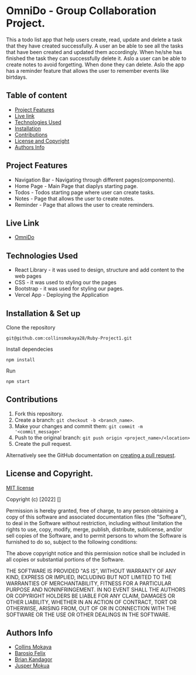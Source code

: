 # OmniDo - Group Collaboration Project.

This a todo list app that help users create, read, update and delete a task that they have created successfully. A user an be able to see all the tasks that have been created and updated them accordingly. When he/she has finished the task they can successfully delete it. Aslo a user can be able to create notes to avoid forgetting. When done they can delete. Aslo the app has a reminder feature that allows the user to remember events like birtdays.

## Table of content

- [Project Features](#project-features)
- [Live link](#live-link)
- [Technologies Used](#technologies-used)
- [Installation](#installation--set-up)
- [Contributions](#contributions)
- [License and Copyright](#license-and-copyright)
- [Authors Info](#authors-info)

## Project Features

- Navigation Bar - Navigating through different pages(components).
- Home Page - Main Page that diaplys starting page.
- Todos - Todos starting page where user can create tasks.
- Notes - Page that allows the user to create notes.
- Reminder - Page that allows the user to create reminders.

## Live Link

- [OmniDo](https://ruby-project1-rho.vercel.app)

## Technologies Used

- React Library - it was used to design, structure and add content to the web pages
- CSS - it was used to styling our the pages
- Bootstrap - it was used for styling our pages.
- Vercel App - Deploying the Application

## Installation & Set up

Clone the repository

```
git@github.com:collinsmokaya28/Ruby-Project1.git
```

Install dependecies

```
npm install
```

Run

```
npm start
```

## Contributions

1. Fork this repository.
2. Create a branch: `git checkout -b <branch_name>`.
3. Make your changes and commit them: `git commit -m '<commit_message>'`
4. Push to the original branch: `git push origin <project_name>/<location>`
5. Create the pull request.

Alternatively see the GitHub documentation on [creating a pull request](https://help.github.com/en/github/collaborating-with-issues-and-pull-requests/creating-a-pull-request).

## License and Copyright.

[MIT license](https://opensource.org/licenses/MIT)

Copyright (c) [2022] []

Permission is hereby granted, free of charge, to any person obtaining a copy of this software and associated documentation files (the "Software"), to deal in the Software without restriction, including without limitation the rights to use, copy, modify, merge, publish, distribute, sublicense, and/or sell copies of the Software, and to permit persons to whom the Software is furnished to do so, subject to the following conditions:

The above copyright notice and this permission notice shall be included in all copies or substantial portions of the Software.

THE SOFTWARE IS PROVIDED "AS IS", WITHOUT WARRANTY OF ANY KIND, EXPRESS OR IMPLIED, INCLUDING BUT NOT LIMITED TO THE WARRANTIES OF MERCHANTABILITY, FITNESS FOR A PARTICULAR PURPOSE AND NONINFRINGEMENT. IN NO EVENT SHALL THE AUTHORS OR COPYRIGHT HOLDERS BE LIABLE FOR ANY CLAIM, DAMAGES OR OTHER LIABILITY, WHETHER IN AN ACTION OF CONTRACT, TORT OR OTHERWISE, ARISING FROM, OUT OF OR IN CONNECTION WITH THE SOFTWARE OR THE USE OR OTHER DEALINGS IN THE SOFTWARE.

## Authors Info

- [Collins Mokaya](https://github.com/collinsmokaya28)
- [Barosio Felix](https://github.com/Felix-Barosio)
- [Brian Kandagor](https://github.com/briankorir44)
- [Jusper Mokua](https://github.com/juspher-mokua)
